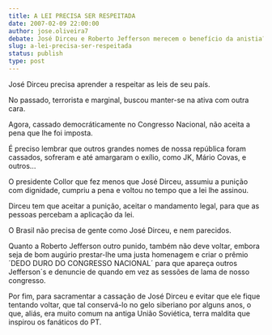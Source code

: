 ```yaml
---
title: A LEI PRECISA SER RESPEITADA
date: 2007-02-09 22:00:00
author: jose.oliveira7
debate: José Dirceu e Roberto Jefferson merecem o benefício da anistia?
slug: a-lei-precisa-ser-respeitada
status: publish 
type: post
---
```


José Dirceu precisa aprender a respeitar as leis de seu país.  

No passado, terrorista e marginal, buscou manter-se na ativa com outra cara.  

Agora, cassado democráticamente no Congresso Nacional, não aceita a pena que lhe foi imposta.  

É preciso lembrar que outros grandes nomes de nossa república foram cassados, sofreram e até amargaram o exílio, como JK, Mário Covas, e outros...  

O presidente Collor que fez menos que José Dirceu, assumiu a punição com dignidade, cumpriu a pena e voltou no tempo que a lei lhe assinou.  

Dirceu tem que aceitar a punição, aceitar o mandamento legal, para que as pessoas percebam a aplicação da lei.  

O Brasil não precisa de gente como José Dirceu, e nem parecidos.  

Quanto a Roberto Jefferson outro punido, também não deve voltar, embora seja de bom augúrio prestar-lhe uma justa homenagem e criar o prêmio ´DEDO DURO DO CONGRESSO NACIONAL´ para que apareça outros Jefferson´s e denuncie de quando em vez as sessões de lama de nosso congresso.  

Por fim, para sacramentar a cassação de José Dirceu e evitar que ele fique tentando voltar, que tal conservá-lo no gelo siberiano por alguns anos, o que, aliás, era muito comum na antiga União Soviética, terra maldita que inspirou os fanáticos do PT.
